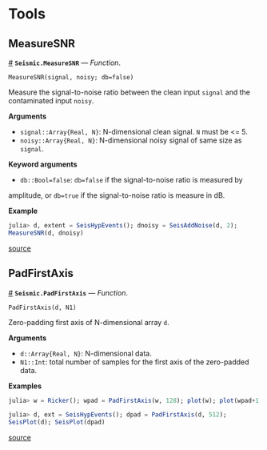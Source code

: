 
<a id='Tools-1'></a>

# Tools


<a id='MeasureSNR-1'></a>

## MeasureSNR

<a id='Seismic.MeasureSNR' href='#Seismic.MeasureSNR'>#</a>
**`Seismic.MeasureSNR`** &mdash; *Function*.



```
MeasureSNR(signal, noisy; db=false)
```

Measure the signal-to-noise ratio between the clean input `signal` and the contaminated input `noisy`.

**Arguments**

  * `signal::Array{Real, N}`: N-dimensional clean signal. `N` must be <= 5.
  * `noisy::Array{Real, N}`: N-dimensional noisy signal of same size as `signal`.

**Keyword arguments**

  * `db::Bool=false`: `db=false` if the signal-to-noise ratio is measured by

amplitude, or `db=true` if the signal-to-noise ratio is measure in dB.

**Example**

```julia
julia> d, extent = SeisHypEvents(); dnoisy = SeisAddNoise(d, 2); 
MeasureSNR(d, dnoisy)
```


<a target='_blank' href='https://github.com/SeismicJulia/Seismic.jl/blob/42ef65d138b6e379b2d145cd26e18b710f1ae825/src/Tools/MeasureSNR.jl#L1-L20' class='documenter-source'>source</a><br>


<a id='PadFirstAxis-1'></a>

## PadFirstAxis

<a id='Seismic.PadFirstAxis' href='#Seismic.PadFirstAxis'>#</a>
**`Seismic.PadFirstAxis`** &mdash; *Function*.



```
PadFirstAxis(d, N1)
```

Zero-padding first axis of N-dimensional array `d`.

**Arguments**

  * `d::Array{Real, N}`: N-dimensional data.
  * `N1::Int`: total number of samples for the first axis of the zero-padded data.

**Examples**

```julia
julia> w = Ricker(); wpad = PadFirstAxis(w, 128); plot(w); plot(wpad+1.0)

julia> d, ext = SeisHypEvents(); dpad = PadFirstAxis(d, 512);
SeisPlot(d); SeisPlot(dpad)
```


<a target='_blank' href='https://github.com/SeismicJulia/Seismic.jl/blob/42ef65d138b6e379b2d145cd26e18b710f1ae825/src/Tools/PadFirstAxis.jl#L1-L17' class='documenter-source'>source</a><br>

